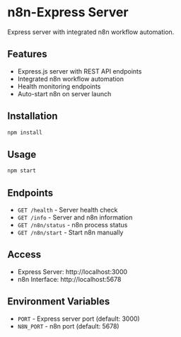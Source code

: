 # n8n-Express Server

Express server with integrated n8n workflow automation.

## Features

- Express.js server with REST API endpoints
- Integrated n8n workflow automation
- Health monitoring endpoints
- Auto-start n8n on server launch

## Installation

```bash
npm install
```

## Usage

```bash
npm start
```

## Endpoints

- `GET /health` - Server health check
- `GET /info` - Server and n8n information
- `GET /n8n/status` - n8n process status
- `GET /n8n/start` - Start n8n manually

## Access

- Express Server: http://localhost:3000
- n8n Interface: http://localhost:5678

## Environment Variables

- `PORT` - Express server port (default: 3000)
- `N8N_PORT` - n8n port (default: 5678)
